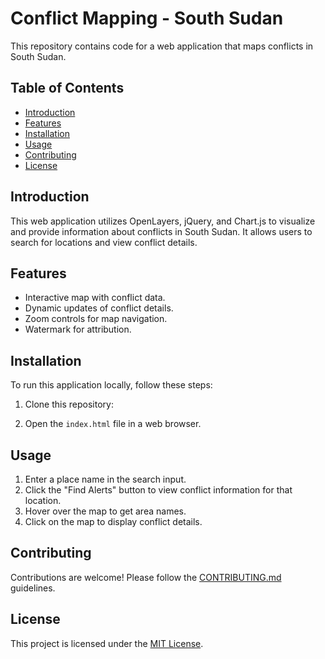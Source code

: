 # Conflict Mapping - South Sudan

This repository contains code for a web application that maps conflicts in South Sudan.

## Table of Contents
- [Introduction](#introduction)
- [Features](#features)
- [Installation](#installation)
- [Usage](#usage)
- [Contributing](#contributing)
- [License](#license)

## Introduction

This web application utilizes OpenLayers, jQuery, and Chart.js to visualize and provide information about conflicts in South Sudan. It allows users to search for locations and view conflict details.

## Features

- Interactive map with conflict data.
- Dynamic updates of conflict details.
- Zoom controls for map navigation.
- Watermark for attribution.

## Installation

To run this application locally, follow these steps:

1. Clone this repository:

2. Open the `index.html` file in a web browser.

## Usage

1. Enter a place name in the search input.
2. Click the "Find Alerts" button to view conflict information for that location.
3. Hover over the map to get area names.
4. Click on the map to display conflict details.

## Contributing

Contributions are welcome! Please follow the [CONTRIBUTING.md](CONTRIBUTING.md) guidelines.

## License

This project is licensed under the [MIT License](LICENSE).
